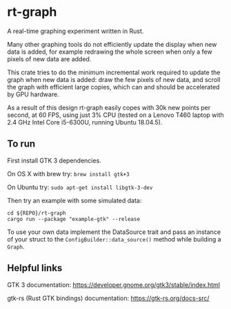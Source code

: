 # rt-graph

A real-time graphing experiment written in Rust.

Many other graphing tools do not efficiently update the display when
new data is added, for example redrawing the whole screen when only a
few pixels of new data are added.

This crate tries to do the minimum incremental work required to update
the graph when new data is added: draw the few pixels of new data, and
scroll the graph with efficient large copies, which can and should be
accelerated by GPU hardware.

As a result of this design rt-graph easily copes with 30k new points
per second, at 60 FPS, using just 3% CPU (tested on a Lenovo T460
laptop with 2.4 GHz Intel Core i5-6300U, running Ubuntu 18.04.5).

## To run

First install GTK 3 dependencies.

On OS X with brew try: `brew install gtk+3`

On Ubuntu try: `sudo apt-get install libgtk-3-dev`

Then try an example with some simulated data:

```
cd ${REPO}/rt-graph
cargo run --package "example-gtk" --release
```

To use your own data implement the DataSource trait and pass an instance of your
struct to the `ConfigBuilder::data_source()` method while building a `Graph`.

## Helpful links

GTK 3 documentation:  <https://developer.gnome.org/gtk3/stable/index.html>

gtk-rs (Rust GTK bindings) documentation: <https://gtk-rs.org/docs-src/>
